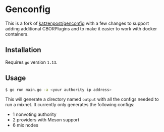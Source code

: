 # Genconfig

This is a fork of [katzenpost/genconfig](https://github.com/katzenpost/genconfig) with a few changes to support adding additional CBORPlugins and to make it easier to work with docker containers.

## Installation

Requires `go` version `1.13`.

## Usage

```bash
$ go run main.go -a <your authority ip address>
```

This will generate a directory named `output` with all the configs needed to run a mixnet. It currently only generates the following configs:
- 1 nonvoting authority
- 2 providers with Meson support
- 6 mix nodes
